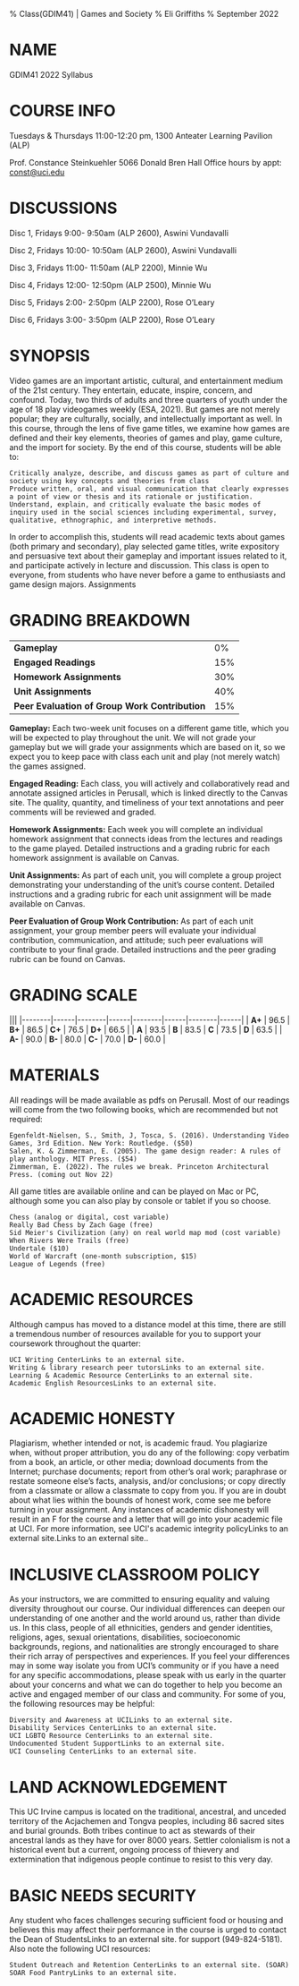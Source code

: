 % Class(GDIM41) | Games and Society
% Eli Griffiths
% September 2022

# NAME
GDIM41 2022 Syllabus

# COURSE INFO
Tuesdays & Thursdays 11:00-12:20 pm, 1300 Anteater Learning Pavilion (ALP)

Prof. Constance Steinkuehler
 5066 Donald Bren Hall
Office hours by appt: const@uci.edu


# DISCUSSIONS
Disc 1, Fridays 9:00- 9:50am (ALP 2600),  Aswini Vundavalli

Disc 2, Fridays 10:00- 10:50am (ALP 2600), Aswini Vundavalli

Disc 3, Fridays 11:00- 11:50am (ALP 2200), Minnie Wu

Disc 4,  Fridays 12:00- 12:50pm (ALP 2500),  Minnie Wu

Disc 5, Fridays 2:00- 2:50pm (ALP 2200), Rose O’Leary

Disc 6, Fridays 3:00- 3:50pm (ALP 2200), Rose O’Leary

# SYNOPSIS
Video games are an important artistic, cultural, and entertainment medium of the 21st century. They entertain, educate, inspire, concern, and confound. Today, two thirds of adults and three quarters of youth under the age of 18 play videogames weekly (ESA, 2021). But games are not merely popular; they are culturally, socially, and intellectually important as well. In this course, through the lens of five game titles, we examine how games are defined and their key elements, theories of games and play, game culture, and the import for society. By the end of this course, students will be able to:

    Critically analyze, describe, and discuss games as part of culture and society using key concepts and theories from class
    Produce written, oral, and visual communication that clearly expresses a point of view or thesis and its rationale or justification.
    Understand, explain, and critically evaluate the basic modes of inquiry used in the social sciences including experimental, survey, qualitative, ethnographic, and interpretive methods.

In order to accomplish this, students will read academic texts about games (both primary and secondary), play selected game titles, write expository and persuasive text about their gameplay and important issues related to it, and participate actively in lecture and discussion. This class is open to everyone, from students who have never before a game to enthusiasts and game design majors.
Assignments

# GRADING BREAKDOWN

|||
|--- |--- |
|**Gameplay**|0%|
|**Engaged Readings**|15%|
|**Homework Assignments**|30%|
|**Unit Assignments**|40%|
|**Peer Evaluation of Group Work Contribution**|15%|

**Gameplay:** 
Each two-week unit focuses on a different game title, which you will be expected to play throughout the unit. We will not grade your gameplay but we will grade your assignments which are based on it, so we expect you to keep pace with class each unit and play (not merely watch) the games assigned.

**Engaged Reading:**
Each class, you will actively and collaboratively read and annotate assigned articles in Perusall, which is linked directly to the Canvas site. The quality, quantity, and timeliness of your text annotations and peer comments will be reviewed and graded.

**Homework Assignments:**
Each week you will complete an individual homework assignment that connects ideas from the lectures and readings to the game played. Detailed instructions and a grading rubric for each homework assignment is available on Canvas.

**Unit Assignments:**
As part of each unit, you will complete a group project demonstrating your understanding of the unit’s course content. Detailed instructions and a grading rubric for each unit assignment will be made available on Canvas.

**Peer Evaluation of Group Work Contribution:**
As part of each unit assignment, your group member peers will evaluate your individual contribution, communication, and attitude; such peer evaluations will contribute to your final grade. Detailed instructions and the peer grading rubric can be found on Canvas.

# GRADING SCALE
|||
|--------|------|--------|------|--------|------|--------|------|
| **A+** | 96.5 | **B+** | 86.5 | **C+** | 76.5 | **D+** | 66.5 |
| **A**  | 93.5 | **B**  | 83.5 | **C**  | 73.5 | **D**  | 63.5 |
| **A-** | 90.0 | **B-** | 80.0 | **C-** | 70.0 | **D-** | 60.0 |

# MATERIALS

All readings will be made available as pdfs on Perusall. Most of our readings will come from the two following books, which are recommended but not required:

    Egenfeldt-Nielsen, S., Smith, J, Tosca, S. (2016). Understanding Video Games, 3rd Edition. New York: Routledge. ($50)
    Salen, K. & Zimmerman, E. (2005). The game design reader: A rules of play anthology. MIT Press. ($54)
    Zimmerman, E. (2022). The rules we break. Princeton Architectural Press. (coming out Nov 22)

All game titles are available online and can be played on Mac or PC, although some you can also play by console or tablet if you so choose. 

    Chess (analog or digital, cost variable)
    Really Bad Chess by Zach Gage (free)
    Sid Meier's Civilization (any) on real world map mod (cost variable)
    When Rivers Were Trails (free)
    Undertale ($10)
    World of Warcraft (one-month subscription, $15)
    League of Legends (free)

# ACADEMIC RESOURCES

Although campus has moved to a distance model at this time, there are still a tremendous number of resources available for you to support your coursework throughout the quarter:

    UCI Writing CenterLinks to an external site.
    Writing & library research peer tutorsLinks to an external site.
    Learning & Academic Resource CenterLinks to an external site.
    Academic English ResourcesLinks to an external site.

# ACADEMIC HONESTY

Plagiarism, whether intended or not, is academic fraud. You plagiarize when, without proper attribution, you do any of the following: copy verbatim from a book, an article, or other media; download documents from the Internet; purchase documents; report from other’s oral work; paraphrase or restate someone else’s facts, analysis, and/or conclusions; or copy directly from a classmate or allow a classmate to copy from you. If you are in doubt about what lies within the bounds of honest work, come see me before turning in your assignment. Any instances of academic dishonesty will result in an F for the course and a letter that will go into your academic file at UCI. For more information, see UCI's academic integrity policyLinks to an external site.Links to an external site.. 

# INCLUSIVE CLASSROOM POLICY

As your instructors, we are committed to ensuring equality and valuing diversity throughout our course. Our individual differences can deepen our understanding of one another and the world around us, rather than divide us. In this class, people of all ethnicities, genders and gender identities, religions, ages, sexual orientations, disabilities, socioeconomic backgrounds, regions, and nationalities are strongly encouraged to share their rich array of perspectives and experiences. If you feel your differences may in some way isolate you from UCI’s community or if you have a need for any specific accommodations, please speak with us early in the quarter about your concerns and what we can do together to help you become an active and engaged member of our class and community. For some of you, the following resources may be helpful:

    Diversity and Awareness at UCILinks to an external site.
    Disability Services CenterLinks to an external site.
    UCI LGBTQ Resource CenterLinks to an external site.
    Undocumented Student SupportLinks to an external site.
    UCI Counseling CenterLinks to an external site.

# LAND ACKNOWLEDGEMENT

This UC Irvine campus is located on the traditional, ancestral, and unceded territory of the Acjachemen and Tongva peoples, including 86 sacred sites and burial grounds. Both tribes continue to act as stewards of their ancestral lands as they have for over 8000 years. Settler colonialism is not a historical event but a current, ongoing process of thievery and extermination that indigenous people continue to resist to this very day.

# BASIC NEEDS SECURITY

Any student who faces challenges securing sufficient food or housing and believes this may affect their performance in the course is urged to contact the Dean of StudentsLinks to an external site. for support (949-824-5181). Also note the following UCI resources:

    Student Outreach and Retention CenterLinks to an external site. (SOAR)
    SOAR Food PantryLinks to an external site.
